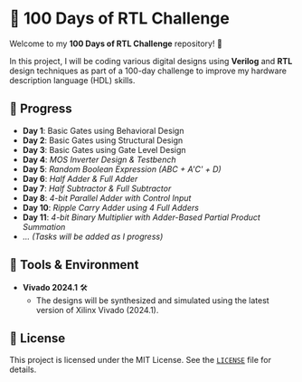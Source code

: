 # 🚀 100 Days of RTL Challenge

Welcome to my **100 Days of RTL Challenge** repository! 🎉

In this project, I will be coding various digital designs using **Verilog** and **RTL** design techniques as part of a 100-day challenge to improve my hardware description language (HDL) skills.

## 📅 Progress

- **Day 1**: Basic Gates using Behavioral Design
- **Day 2**: Basic Gates using Structural Design
- **Day 3**: Basic Gates using Gate Level Design
- **Day 4**: *MOS Inverter Design & Testbench*  
- **Day 5**: *Random Boolean Expression (ABC + A'C' + D)* 
- **Day 6**: *Half Adder & Full Adder*  
- **Day 7**: *Half Subtractor & Full Subtractor*
- **Day 8**: *4-bit Parallel Adder with Control Input*
- **Day 10**: *Ripple Carry Adder using 4 Full Adders*
- **Day 11**: *4-bit Binary Multiplier with Adder-Based Partial Product Summation*
- *... (Tasks will be added as I progress)*

## 🔧 Tools & Environment

- **Vivado 2024.1** 🛠️
  - The designs will be synthesized and simulated using the latest version of Xilinx Vivado (2024.1).

## 📜 License

This project is licensed under the MIT License. See the [`LICENSE`](https://github.com/ItzzInfinity/100-days-of-RTL/tree/main?tab=MIT-1-ov-file) file for details.

